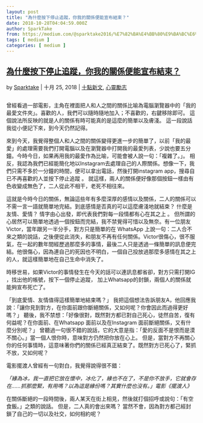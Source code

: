 ```yaml
---
layout: post
title: "為什麼按下停止追蹤，你我的關係便能宣布結束？"
date: 2018-10-28T04:04:59.000Z
author: SparkTake
from: https://medium.com/@sparktake2016/%E7%82%BA%E4%BB%80%E9%BA%BC%E6%8C%89%E4%B8%8B%E5%81%9C%E6%AD%A2%E8%BF%BD%E8%B9%A4-%E4%BD%A0%E6%88%91%E7%9A%84%E9%97%9C%E4%BF%82%E4%BE%BF%E8%83%BD%E5%AE%A3%E5%B8%83%E7%B5%90%E6%9D%9F-8f7ad48bd87a?source=rss-8971a0b791db------2
tags: [ medium ]
categories: [ medium ]
---
```

<!--1540699499000-->
[為什麼按下停止追蹤，你我的關係便能宣布結束？](https://medium.com/@sparktake2016/%E7%82%BA%E4%BB%80%E9%BA%BC%E6%8C%89%E4%B8%8B%E5%81%9C%E6%AD%A2%E8%BF%BD%E8%B9%A4-%E4%BD%A0%E6%88%91%E7%9A%84%E9%97%9C%E4%BF%82%E4%BE%BF%E8%83%BD%E5%AE%A3%E5%B8%83%E7%B5%90%E6%9D%9F-8f7ad48bd87a?source=rss-8971a0b791db------2)
------

<div>
<p>by <a href="https://sparktake.com/author/user/">Sparktake</a> | 十月 25, 2018 | <a href="https://sparktake.com/category/%e5%8d%81%e9%bb%9e%e6%96%b0%e6%96%87/">十點新文</a>, <a href="https://sparktake.com/category/%e5%bf%83%e9%9d%88%e5%8b%b5%e5%bf%97/">心靈勵志</a></p><figure><img alt="" src="https://cdn-images-1.medium.com/max/1024/0*GLP6Za1X-dhwC2s4" /></figure><p>曾經看過一部電影，主角在裡面把人和人之間的關係比喻為電腦瀏覽器中的「我的最愛文件夾」。喜歡的人，我們可以隨時隨地加入；不喜歡的，右鍵移除即可。 這個說法所反映的就是人的關係有時可能真的是這麼的簡單以及膚淺。 這一段說話我從小便記下來，到今天仍然記得。</p><p>來到今天，我覺得整個人和人之間的關係變得更進一步的簡單了，以前「我的最愛」的處理需要我們打開電腦以及在瀏覽器中打開我的最愛列表，少說也要五分鐘。今時今日，如果再用我的最愛作為比喻，可能會被人說一句：「複雜了。」。 相反，我認為我們已經能簡化地以Instagram去處理自己的人際關係。想像一下，我們只需不多於一分鐘的時間，便可以拿出電話，然後打開instagram app，搜尋自已不再喜歡的人並按下停止追蹤 。 就這樣，兩人的關係便好像那個按鈕一樣由有色收變成無色了，二人從此不相干，老死不相往來。</p><p>這就是今時今日的關係，無論這些年有多麼深厚的感情以及關係，二人的關係可以不需一言一語就簡單地完結。到底感情是否真的可以這麼膚淺地就結束？ 什麼是友情、愛情？ 情字由心出發，即代表我們對每一段情都有心在其之上 。 但所謂的心居然可以簡單地透過一個按鈕而完結，我不禁覺得可惜以及無奈。有一位朋友Victor，當年跟另一半分手，對方只是簡單的在 WhatsApp 上說一句：二人合不來之類的說話，之後便從此消失，和朋友不再有任何關係。Victor很傷心，很不服氣，在一起的數年間經歷過那麼多的事情，最後二人只是透過一條簡單的訊息便完結。他很傷心，因為連自己的死因也不明白，一個自己投放過那麼多感情在其之上的人，就這樣簡單地在自己生命中消失了。</p><p>時移世易，如果Victor的事情發生在今天的話可以連訊息都省卻，對方只需打開IG ，找出他的帳號，按下一個停止追蹤， 加上Whatsapp的封鎖，兩個人的關係就能夠宣布死亡了。</p><p>「到底愛情、友情值得這樣簡單地結束嗎？」 我把這個想法告訴朋友A，他回應我說：「讓你見到對方，在你面前跟你斷絕關係，又如何呢？你會因此而過得更好嗎？」 聽後，我不禁想：「好像很對，既然對方都已對自己死心，徒然自苦，復有何益呢？在你面前、在Whatsapp 面前以及在Instagram 面前斷絕關係，又有什麼分別呢？」 曾聽過一句很不錯的說話，它的大意是指：「愛的反面不是恨而是漠不關心。」當一個人恨你時，意味對方仍然把你放在心上。 但是，當對方不再關心你的任何事情時，這意味著你們的關係已經真正結束了。既然對方已死心了，緊抓不放，又如何呢？</p><p>電影擺渡人曾經有一句對白，我覺得說得很不錯：</p><p><em>「緣為冰，我一直把它放在懷中，冰化了，緣也不在了，不是你不放手，它就會存在……抓那麼緊，有用嗎？以為這是緣份嗎？其實什麼也沒有。」電影《擺渡人》</em></p><p>在關係斷絕的一段時間後，兩人某天在街上相見，然後就打個招呼或說句：「有空食飯。」之類的說話。 但是，二人真的會出來嗎？ 當然不會，因為對方都己經封鎖了自己的一切以及社交，如何相約呢？</p><img src="https://medium.com/_/stat?event=post.clientViewed&referrerSource=full_rss&postId=8f7ad48bd87a" width="1" height="1" alt="">
</div>
